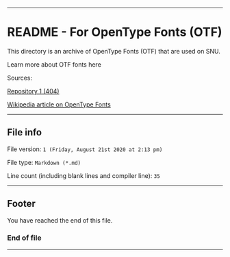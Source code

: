 
***

# README - For OpenType Fonts (OTF)

This directory is an archive of OpenType Fonts (OTF) that are used on SNU.

Learn more about OTF fonts here

Sources:

[Repository 1 (404)](https://www.example.com)

[Wikipedia article on OpenType Fonts](https://en.wikipedia.org/wiki/OpenType)

***

## File info

File version: `1 (Friday, August 21st 2020 at 2:13 pm)`

File type: `Markdown (*.md)`

Line count (including blank lines and compiler line): `35`

***

## Footer

You have reached the end of this file.

### End of file

***
